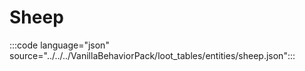 # Sheep

:::code language="json" source="../../../VanillaBehaviorPack/loot_tables/entities/sheep.json":::